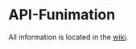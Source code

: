 # API-Funimation

All information is located in the [wiki](https://github.com/hyugogirubato/API-Funimation/wiki).
